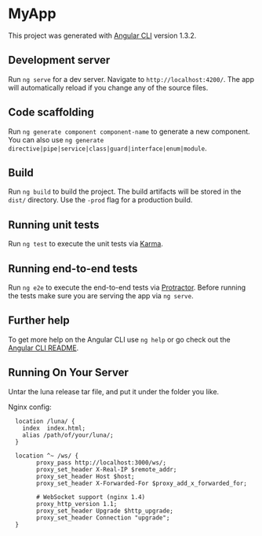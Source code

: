 # MyApp

This project was generated with [Angular CLI](https://github.com/angular/angular-cli) version 1.3.2.

## Development server

Run `ng serve` for a dev server. Navigate to `http://localhost:4200/`. The app will automatically reload if you change any of the source files.

## Code scaffolding

Run `ng generate component component-name` to generate a new component. You can also use `ng generate directive|pipe|service|class|guard|interface|enum|module`.

## Build

Run `ng build` to build the project. The build artifacts will be stored in the `dist/` directory. Use the `-prod` flag for a production build.

## Running unit tests

Run `ng test` to execute the unit tests via [Karma](https://karma-runner.github.io).

## Running end-to-end tests

Run `ng e2e` to execute the end-to-end tests via [Protractor](http://www.protractortest.org/).
Before running the tests make sure you are serving the app via `ng serve`.

## Further help

To get more help on the Angular CLI use `ng help` or go check out the [Angular CLI README](https://github.com/angular/angular-cli/blob/master/README.md).


## Running On Your Server
Untar the luna release tar file, and put it under the folder you like.

Nginx config:

```
  location /luna/ {
    index  index.html;
    alias /path/of/your/luna/;
  }
  
  location ^~ /ws/ {
        proxy_pass http://localhost:3000/ws/;
        proxy_set_header X-Real-IP $remote_addr;
        proxy_set_header Host $host;
        proxy_set_header X-Forwarded-For $proxy_add_x_forwarded_for;

        # WebSocket support (nginx 1.4)
        proxy_http_version 1.1;
        proxy_set_header Upgrade $http_upgrade;
        proxy_set_header Connection "upgrade";
  }
```
